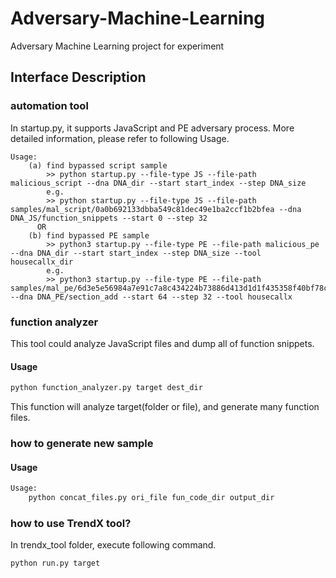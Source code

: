 # Adversary-Machine-Learning
Adversary Machine Learning project for experiment

## Interface Description

### automation tool
In startup.py, it supports JavaScript and PE adversary process. More detailed information, please refer to following Usage.

```
Usage:
    (a) find bypassed script sample
        >> python startup.py --file-type JS --file-path malicious_script --dna DNA_dir --start start_index --step DNA_size
        e.g.
        >> python startup.py --file-type JS --file-path samples/mal_script/0a0b692133dbba549c81dec49e1ba2ccf1b2bfea --dna DNA_JS/function_snippets --start 0 --step 32
      OR
    (b) find bypassed PE sample
        >> python3 startup.py --file-type PE --file-path malicious_pe --dna DNA_dir --start start_index --step DNA_size --tool housecallx_dir
        e.g.
        >> python3 startup.py --file-type PE --file-path samples/mal_pe/6d3e5e56984a7e91c7a8c434224b73886d413d1d1f435358f40bf78c71c1932d --dna DNA_PE/section_add --start 64 --step 32 --tool housecallx
```
### function analyzer

This tool could analyze JavaScript files and dump all of function snippets.

#### Usage

``` python
python function_analyzer.py target dest_dir
```

This function will analyze target(folder or file), and generate many function files.


### how to generate new sample

#### Usage

```python
Usage:
    python concat_files.py ori_file fun_code_dir output_dir
```

### how to use TrendX tool?

In trendx_tool folder, execute following command.
```python
python run.py target
```

